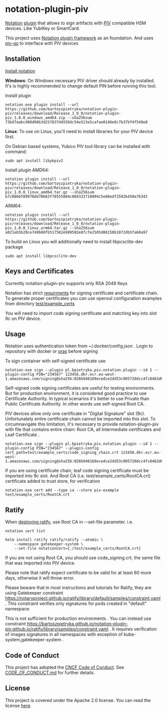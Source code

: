 # notation-plugin-piv
[Notation](https://github.com/notaryproject/notation) [plugin](https://github.com/notaryproject/specifications/blob/main/specs/plugin-extensibility.md) that allows to sign artifacts with [PIV](https://docs.yubico.com/yesdk/users-manual/application-piv/piv-overview.html) compatible HSM devices. Like YubiKey or SmartCard.  

This project uses [Notation plugin framework](https://github.com/notaryproject/notation-plugin-framework-go) as an foundation. And uses [piv-go](https://github.com/go-piv/piv-go) to interface with PIV devices

## Installation 

[Install notation](https://notaryproject.dev/docs/user-guides/installation/cli/)

 **Windows**:
On Windows necessary PIV driver should already by installed. It's is highly recommended to change default PIN before running this tool.

 Install plugin 
``` 
notation.exe plugin install --url https://github.com/bartoszpietryka/notation-plugin-piv/releases/download/Release_1_0_0/notation-plugin-piv_1.0.0_windows_amd64.zip --sha256sum 73bd7aabc488d98b3d257837d4558dc54e523e5cafae0146e8c7b37bf4f549e8
``` 
 **Linux**:
 To use on Linux, you'll need to install libraries for your PIV device first.

 On Debian based systems, Yubico PIV tool library can be installed with command:
```   
sudo apt install libykpiv2 
```
 Install plugin 
AMD64:
```
notation plugin install --url https://github.com/bartoszpietryka/notation-plugin-piv/releases/download/Release_1_0_0/notation-plugin-piv_1.0.0_linux_amd64.tar.gz --sha256sum b7c0866f89970dd70683f78555804c869333710894c5e88edf2592b458e76342
```
ARM64:
```
notation plugin install --url https://github.com/bartoszpietryka/notation-plugin-piv/releases/download/Release_1_0_0/notation-plugin-piv_1.0.0_linux_arm64.tar.gz --sha256sum a021eb5b20ce749b80fb517502e989502e8fcfe2505d86150b1872db5fa60a97

```

 To build on Linux you will additionally need to install libpcsclite-dev package
```
sudo apt install libpcsclite-dev
```

## Keys and Certificates
Currently notation-plugin-piv supports only RSA 2048 Keys

Notation has strict [requirments](https://github.com/notaryproject/specifications/blob/main/specs/signature-specification.md#certificate-requirements) for signing certificate and certificate chain. 
To generate proper certificates you can use openssl configuration examples from directory [test/example_certs](https://github.com/bartoszpietryka/notation-plugin-piv/tree/main/test/example_certs)

You will need to import code signing certificate and matching key into slot 9c on PIV device.

## Usage

Notation uses authentication token from ~/.docker/config.json . Login to repository with docker or [oras](https://oras.land/docs/installation) before signing

To sign container with self-signed certificate use
```   
notation.exe sign --plugin pl.bpietryka.piv.notation.plugin --id 1 --plugin-config PIN="234567" 123456.dkr.ecr.eu-west-1.amazonaws.com/signing@sha256:026b948169ecedce2dd53c005720dcc4fc8463d641d9aea32e9d3de5d2b8985a
```   

Self-signed code signing certificates are useful for testing environments. But for production environment, it is considered good practice to use Certificate Authority. 
In typical scenarios it's better to use Private than Public Certificate Authority. In other words use self-signed Root CA. 

PIV devices allow only one certificate in "Digital Signature" slot (9c). Unfortunately entire certificate chain cannot be imported into this slot. 
To circumnavigate this limitation, it's necessary to provide notation-plugin-piv with file that contains entire chain: Root CA, all Intermediate certificates and Leaf Certificate .

```   
notation.exe sign --plugin pl.bpietryka.piv.notation.plugin --id 1 --plugin-config PIN="234567" --plugin-config cert_path=test/example_certs/code_signing_chain.crt 123456.dkr.ecr.eu-west-1.amazonaws.com/signing@sha256:026b948169ecedce2dd53c005720dcc4fc8463d641d9aea32e9d3de5d2b8985a
```  

If you are using certificate chain, leaf code signing certificate must be imported into 9c slot. And Root CA (i.e. test/example_certs/RootCA.crt) certificate added to trust store, for verification 
```  
notation.exe cert add --type ca --store piv-example test/example_certs/RootCA.crt 
```  

## Ratify

When [deploying ratify](https://ratify.dev/docs/1.0/quickstarts/ratify-on-aws/#deploy-ratify), use  Root CA in --set-file parameter. i.e.
```  
notation cert list

helm install ratify ratify/ratify --atomic \
    --namespace gatekeeper-system \
    --set-file notationCert={./test/example_certs/RootCA.crt}
```  

If you are not using Root CA, you should use code_signing.crt, the same file that was imported into PIV device.

Please note that ratify expect certificate to be valid for at least 60 more days, otherwise it will throw error.

Please beware that in most instructions and tutorials for Ratify, they are using Gatekeeper constraint https://notaryproject.github.io/ratify/library/default/samples/constraint.yaml . This constraint verifies only signatures for pods created in "default" namespace. 

This is not sufficient for production environments . You can instead use constraint https://bartoszpietryka.github.io/notation-plugin-piv.github.io/ratify/library/samples/constraint.yaml . It requires verification of images signatures in all namespaces with exception of kube-system,gatekeeper-system .


## Code of Conduct

This project has adopted the [CNCF Code of Conduct](https://github.com/cncf/foundation/blob/master/code-of-conduct.md). See [CODE_OF_CONDUCT.md](CODE_OF_CONDUCT.md) for further details.

## License

This project is covered under the Apache 2.0 license. You can read the license [here](LICENSE).
